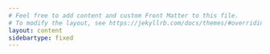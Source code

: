 ```yaml
---
# Feel free to add content and custom Front Matter to this file.
# To modify the layout, see https://jekyllrb.com/docs/themes/#overriding-theme-defaults
layout: content
sidebartype: fixed
---
```

